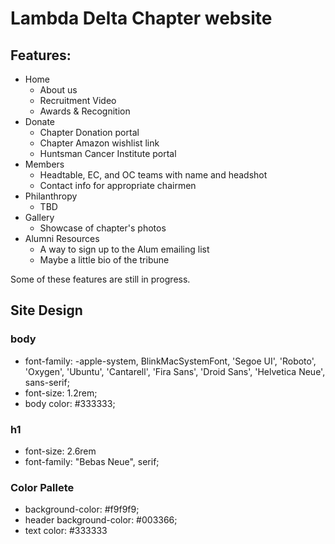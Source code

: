 # Lambda Delta Chapter website
## Features:
- Home
  - About us
  - Recruitment Video
  - Awards & Recognition
- Donate
  - Chapter Donation portal
  - Chapter Amazon wishlist link
  - Huntsman Cancer Institute portal
- Members
  - Headtable, EC, and OC teams with name and headshot
  - Contact info for appropriate chairmen
- Philanthropy
  - TBD
- Gallery
  - Showcase of chapter's photos
- Alumni Resources
  - A way to sign up to the Alum emailing list
  - Maybe a little bio of the tribune

 Some of these features are still in progress.

## Site Design
### body 
- font-family: -apple-system, BlinkMacSystemFont, 'Segoe UI', 'Roboto', 'Oxygen',
  'Ubuntu', 'Cantarell', 'Fira Sans', 'Droid Sans', 'Helvetica Neue',
  sans-serif;
- font-size: 1.2rem;
- body color: #333333;

### h1 
- font-size: 2.6rem
- font-family: "Bebas Neue", serif;

### Color Pallete
- background-color: #f9f9f9;
- header background-color: #003366;
- text color: #333333
